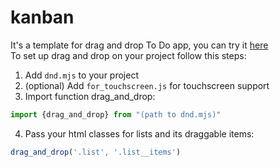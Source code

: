 # kanban
It's a template for drag and drop To Do app, you can try it [here](https://artemsam23.github.io/kanban)  
To set up drag and drop on your project follow this steps:
1. Add  `dnd.mjs`  to your project
2. (optional) Add `for_touchscreen.js` for touchscreen support
3. Import function drag_and_drop:
```js
import {drag_and_drop} from "(path to dnd.mjs)"
```
4. Pass your html classes for lists and its draggable items:
```js
drag_and_drop('.list', '.list__items')
```
